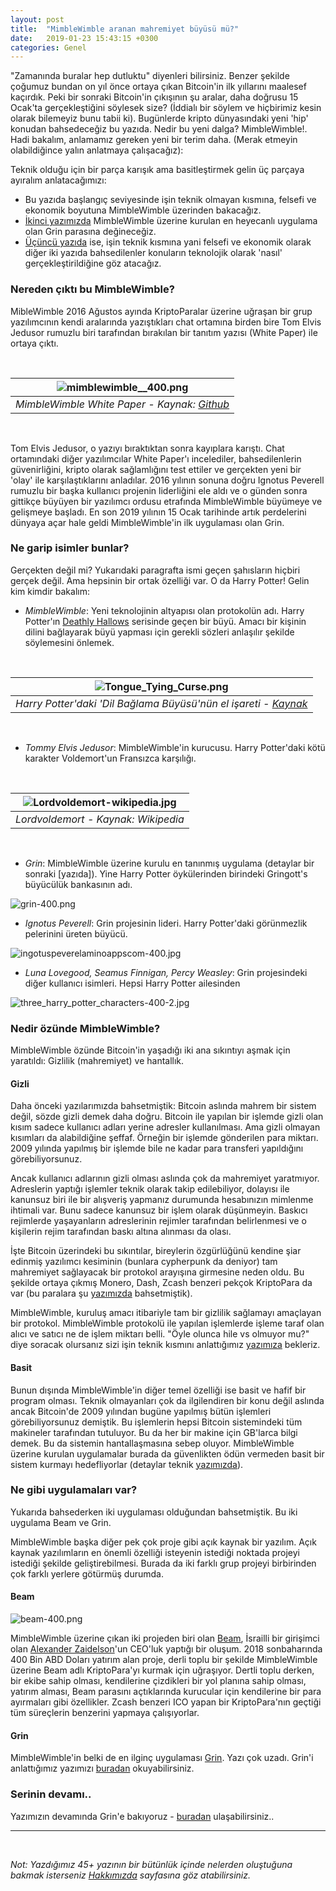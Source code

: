 ```yaml
---
layout: post
title:  "MimbleWimble aranan mahremiyet büyüsü mü?"
date:   2019-01-23 15:43:15 +0300
categories: Genel
---
```


"Zamanında buralar hep dutluktu" diyenleri bilirsiniz. Benzer şekilde çoğumuz bundan on yıl önce ortaya çıkan Bitcoin'in ilk yıllarını maalesef kaçırdık. Peki bir sonraki Bitcoin'in çıkışının şu aralar, daha doğrusu 15 Ocak'ta gerçekleştiğini söylesek size? (İddialı bir söylem ve hiçbirimiz kesin olarak bilemeyiz bunu tabii ki). Bugünlerde kripto dünyasındaki yeni 'hip' konudan bahsedeceğiz bu yazıda. Nedir bu yeni dalga? MimbleWimble!.  Hadi bakalım, anlamamız gereken yeni bir terim daha. (Merak etmeyin olabildiğince yalın anlatmaya çalışacağız):

Teknik olduğu için bir parça karışık ama basitleştirmek gelin üç parçaya ayıralım anlatacağımızı: 
* Bu yazıda başlangıç seviyesinde işin teknik olmayan kısmına, felsefi ve ekonomik boyutuna MimbleWimble üzerinden bakacağız. 
* [İkinci yazımızda](https://ademimerkezi.com/genel/2019/01/24/gelecegin-odeme-araci-grin-mi-olacak.html) MimbleWimble üzerine kurulan en heyecanlı uygulama olan Grin parasına değineceğiz.
* [Üçüncü yazıda](https://ademimerkezi.com/genel/2019/01/25/Grine-teknik-bakis.html) ise, işin teknik kısmına yani felsefi ve ekonomik olarak diğer iki yazıda bahsedilenler konuların teknolojik olarak 'nasıl' gerçekleştirildiğine göz atacağız. 

### Nereden çıktı bu MimbleWimble?

MibleWimble 2016 Ağustos ayında KriptoParalar üzerine uğraşan bir grup yazılımcının kendi aralarında yazıştıkları chat ortamına birden bire Tom Elvis Jedusor rumuzlu biri tarafından bırakılan bir tanıtım yazısı (White Paper) ile ortaya çıktı. 

&nbsp;

| ![mimblewimble__400.png](/assets/mimblewimble__400.png) | 
|:--:| 
| *MimbleWimble White Paper - Kaynak: [Github](https://github.com/mimblewimble/docs/wiki/MimbleWimble-Origin)* |

&nbsp;

Tom Elvis Jedusor, o yazıyı bıraktıktan sonra kayıplara karıştı. Chat ortamındaki diğer yazılımcılar White Paper'ı incelediler,  bahsedilenlerin güvenirliğini, kripto olarak sağlamlığını test ettiler ve gerçekten yeni bir 'olay' ile karşılaştıklarını anladılar. 2016 yılının sonuna doğru Ignotus Peverell rumuzlu bir başka kullanıcı projenin liderliğini ele aldı ve o günden sonra gittikçe büyüyen bir yazılımcı ordusu etrafında MimbleWimble büyümeye ve gelişmeye başladı. En son 2019 yılının 15 Ocak tarihinde artık perdelerini dünyaya açar hale geldi MimbleWimble'in ilk uygulaması olan Grin.

### Ne garip isimler bunlar?
Gerçekten değil mi? Yukarıdaki paragrafta ismi geçen şahısların hiçbiri gerçek değil. Ama hepsinin bir ortak özelliği var. O da Harry Potter! Gelin kim kimdir bakalım:

- *MimbleWimble*: Yeni teknolojinin altyapısı olan protokolün adı. Harry Potter'ın [Deathly Hallows](https://en.0wikipedia.org/wiki/Harry_Potter_and_the_Deathly_Hallows) serisinde geçen bir büyü.  Amacı bir kişinin dilini bağlayarak büyü yapması için gerekli sözleri anlaşılır şekilde söylemesini önlemek. 

&nbsp;

| ![Tongue_Tying_Curse.png](/assets/Tongue_Tying_Curse.png) | 
|:--:| 
| *Harry Potter'daki 'Dil Bağlama Büyüsü'nün el işareti - [Kaynak](https://harrypotter.fandom.com/wiki/Tongue-Tying_Curse?file=Tongue-tying-curse.png)* |

&nbsp;

- *Tommy Elvis Jedusor*: MimbleWimble'in kurucusu. Harry Potter'daki kötü karakter Voldemort'un Fransızca karşılığı. 

&nbsp;

| ![Lordvoldemort-wikipedia.jpg](/assets/Lordvoldemort-wikipedia.jpg) | 
|:--:| 
| *Lordvoldemort - Kaynak: Wikipedia* |

&nbsp;

- *Grin*: MimbleWimble üzerine kurulu en tanınmış uygulama (detaylar bir sonraki [yazıda]). Yine Harry Potter öykülerinden birindeki Gringott's büyücülük bankasının adı.

![grin-400.png](/assets/grin-400.png)

- *Ignotus Peverell*: Grin projesinin lideri. Harry Potter'daki görünmezlik pelerinini üreten büyücü.

![ingotuspeverelaminoappscom-400.jpg](/assets/ingotuspeverelaminoappscom-400.jpg)

- *Luna Lovegood, Seamus Finnigan, Percy Weasley*: Grin projesindeki diğer kullanıcı isimleri. Hepsi Harry Potter ailesinden

![three_harry_potter_characters-400-2.jpg](/assets/three_harry_potter_characters-400-2.jpg)


### Nedir özünde MimbleWimble?
MimbleWimble özünde Bitcoin'in yaşadığı iki ana sıkıntıyı aşmak için yaratıldı: Gizlilik (mahremiyet) ve hantallık. 

#### Gizli

Daha önceki yazılarımızda bahsetmiştik: Bitcoin aslında mahrem bir sistem değil, sözde gizli demek daha doğru. Bitcoin ile yapılan bir işlemde gizli olan kısım sadece kullanıcı adları yerine adresler kullanılması. Ama gizli olmayan kısımları da alabildiğine şeffaf. Örneğin bir işlemde gönderilen para miktarı. 2009 yılında yapılmış bir işlemde bile ne kadar para transferi yapıldığını görebiliyorsunuz.

Ancak kullanıcı adlarının gizli olması aslında çok da mahremiyet yaratmıyor. Adreslerin yaptığı işlemler teknik olarak takip edilebiliyor, dolayısı ile kanunsuz biri ile bir alışveriş yapmanız durumunda hesabınızın mimlenme ihtimali var. Bunu sadece kanunsuz bir işlem olarak düşünmeyin. Baskıcı rejimlerde yaşayanların adreslerinin rejimler tarafından belirlenmesi ve o kişilerin rejim tarafından baskı altına alınması da olası. 

İşte Bitcoin üzerindeki bu sıkıntılar, bireylerin özgürlüğünü kendine şiar edinmiş yazılımcı kesiminin (bunlara cypherpunk da deniyor) tam mahremiyet sağlayacak bir protokol arayışına girmesine neden oldu. Bu şekilde ortaya çıkmış Monero, Dash, Zcash benzeri pekçok KriptoPara da var (bu paralara şu [yazımızda](https://ademimerkezi.com/genel/2018/06/07/token-dunyasina-devam-diger-kriptopalar-litecoin-monero-dash-zcash.html) bahsetmiştik). 

MimbleWimble, kuruluş amacı itibariyle tam bir gizlilik sağlamayı amaçlayan bir protokol. MimbleWimble protokolü ile yapılan işlemlerde işleme taraf olan alıcı ve satıcı ne de işlem miktarı belli. "Öyle olunca hile vs olmuyor mu?" diye soracak olursanız sizi işin teknik kısmını anlattığımız [yazımıza](https://ademimerkezi.com/genel/2019/01/25/Grine-teknik-bakis.html) bekleriz. 

#### Basit

Bunun dışında MimbleWimble'in diğer temel özelliği ise basit ve hafif bir program olması. Teknik olmayanları çok da ilgilendiren bir konu değil aslında ancak Bitcoin'de 2009 yılından bugüne yapılmış bütün işlemleri görebiliyorsunuz demiştik. Bu işlemlerin hepsi Bitcoin sistemindeki tüm makineler tarafından tutuluyor. Bu da her bir makine için GB'larca bilgi demek. Bu da sistemin hantallaşmasına sebep oluyor. MimbleWimble üzerine kurulan uygulamalar burada da güvenlikten ödün vermeden basit bir sistem kurmayı hedefliyorlar (detaylar teknik [yazımızda](https://ademimerkezi.com/genel/2019/01/25/Grine-teknik-bakis.html)). 


### Ne gibi uygulamaları var?
Yukarıda bahsederken iki uygulaması olduğundan bahsetmiştik. Bu iki uygulama Beam ve Grin. 

MimbleWimble başka diğer pek çok proje gibi açık kaynak bir yazılım. Açık kaynak yazılımların en önemli özelliği isteyenin istediği noktada projeyi istediği şekilde geliştirebilmesi. Burada da iki farklı grup projeyi birbirinden çok farklı yerlere götürmüş durumda. 

#### Beam

![beam-400.png](/assets/beam-400.png)

MimbleWimble üzerine çıkan iki projeden biri olan [Beam](https://www.beam.mw/), İsrailli bir girişimci olan [Alexander Zaidelson](https://twitter.com/azaidelson)'un CEO'luk yaptığı bir oluşum. 2018 sonbaharında 400 Bin ABD Doları yatırım alan proje, derli toplu bir şekilde MimbleWimble üzerine Beam adlı KriptoPara'yı kurmak için uğraşıyor. Dertli toplu derken, bir ekibe sahip olması, kendilerine çizdikleri bir yol planına sahip olması, yatırım alması, Beam parasını açtıklarında kurucular için kendilerine bir para ayırmaları gibi özellikler. Zcash benzeri ICO yapan bir KriptoPara'nın geçtiği tüm süreçlerin benzerini yapmaya çalışıyorlar. 


#### Grin
MimbleWimble'in belki de en ilginç uygulaması [Grin](https://grin-tech.org/). Yazı çok uzadı. Grin'i anlattığımız yazımızı [buradan](https://ademimerkezi.com/genel/2019/01/24/gelecegin-odeme-araci-grin-mi-olacak.html) okuyabilirsiniz. 


### Serinin devamı.. 

Yazımızın devamında Grin'e bakıyoruz - [buradan](https://ademimerkezi.com/genel/2019/01/24/gelecegin-odeme-araci-grin-mi-olacak.html) ulaşabilirsiniz..

---

&nbsp;

*Not: Yazdığımız 45+ yazının bir bütünlük içinde nelerden oluştuğuna bakmak isterseniz [Hakkımızda](http://ademimerkezi.com/about/) sayfasına göz atabilirsiniz.*
